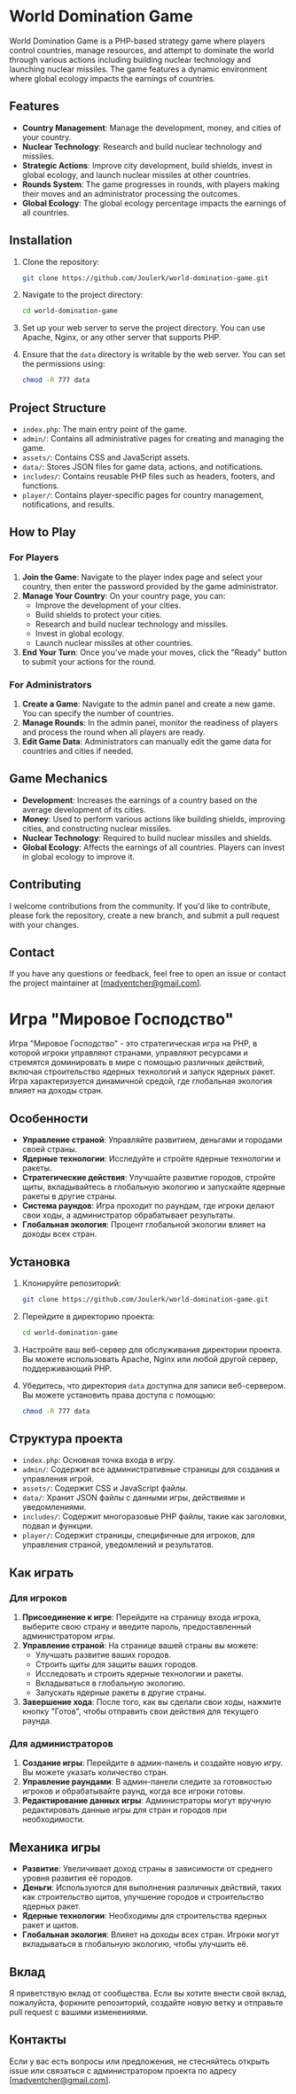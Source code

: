# World Domination Game

World Domination Game is a PHP-based strategy game where players control countries, manage resources, and attempt to dominate the world through various actions including building nuclear technology and launching nuclear missiles. The game features a dynamic environment where global ecology impacts the earnings of countries.

## Features

- **Country Management**: Manage the development, money, and cities of your country.
- **Nuclear Technology**: Research and build nuclear technology and missiles.
- **Strategic Actions**: Improve city development, build shields, invest in global ecology, and launch nuclear missiles at other countries.
- **Rounds System**: The game progresses in rounds, with players making their moves and an administrator processing the outcomes.
- **Global Ecology**: The global ecology percentage impacts the earnings of all countries.

## Installation

1. Clone the repository:
    ```bash
    git clone https://github.com/Joulerk/world-domination-game.git
    ```

2. Navigate to the project directory:
    ```bash
    cd world-domination-game
    ```

3. Set up your web server to serve the project directory. You can use Apache, Nginx, or any other server that supports PHP.

4. Ensure that the `data` directory is writable by the web server. You can set the permissions using:
    ```bash
    chmod -R 777 data
    ```

## Project Structure

- `index.php`: The main entry point of the game.
- `admin/`: Contains all administrative pages for creating and managing the game.
- `assets/`: Contains CSS and JavaScript assets.
- `data/`: Stores JSON files for game data, actions, and notifications.
- `includes/`: Contains reusable PHP files such as headers, footers, and functions.
- `player/`: Contains player-specific pages for country management, notifications, and results.

## How to Play

### For Players

1. **Join the Game**: Navigate to the player index page and select your country, then enter the password provided by the game administrator.
2. **Manage Your Country**: On your country page, you can:
   - Improve the development of your cities.
   - Build shields to protect your cities.
   - Research and build nuclear technology and missiles.
   - Invest in global ecology.
   - Launch nuclear missiles at other countries.
3. **End Your Turn**: Once you've made your moves, click the "Ready" button to submit your actions for the round.

### For Administrators

1. **Create a Game**: Navigate to the admin panel and create a new game. You can specify the number of countries.
2. **Manage Rounds**: In the admin panel, monitor the readiness of players and process the round when all players are ready.
3. **Edit Game Data**: Administrators can manually edit the game data for countries and cities if needed.

## Game Mechanics

- **Development**: Increases the earnings of a country based on the average development of its cities.
- **Money**: Used to perform various actions like building shields, improving cities, and constructing nuclear missiles.
- **Nuclear Technology**: Required to build nuclear missiles and shields.
- **Global Ecology**: Affects the earnings of all countries. Players can invest in global ecology to improve it.

## Contributing

I welcome contributions from the community. If you'd like to contribute, please fork the repository, create a new branch, and submit a pull request with your changes.

## Contact

If you have any questions or feedback, feel free to open an issue or contact the project maintainer at [madventcher@gmail.com].






# Игра "Мировое Господство"

Игра "Мировое Господство" - это стратегическая игра на PHP, в которой игроки управляют странами, управляют ресурсами и стремятся доминировать в мире с помощью различных действий, включая строительство ядерных технологий и запуск ядерных ракет. Игра характеризуется динамичной средой, где глобальная экология влияет на доходы стран.

## Особенности

- **Управление страной**: Управляйте развитием, деньгами и городами своей страны.
- **Ядерные технологии**: Исследуйте и стройте ядерные технологии и ракеты.
- **Стратегические действия**: Улучшайте развитие городов, стройте щиты, вкладывайтесь в глобальную экологию и запускайте ядерные ракеты в другие страны.
- **Система раундов**: Игра проходит по раундам, где игроки делают свои ходы, а администратор обрабатывает результаты.
- **Глобальная экология**: Процент глобальной экологии влияет на доходы всех стран.

## Установка

1. Клонируйте репозиторий:
    ```bash
    git clone https://github.com/Joulerk/world-domination-game.git
    ```

2. Перейдите в директорию проекта:
    ```bash
    cd world-domination-game
    ```

3. Настройте ваш веб-сервер для обслуживания директории проекта. Вы можете использовать Apache, Nginx или любой другой сервер, поддерживающий PHP.

4. Убедитесь, что директория `data` доступна для записи веб-сервером. Вы можете установить права доступа с помощью:
    ```bash
    chmod -R 777 data
    ```

## Структура проекта

- `index.php`: Основная точка входа в игру.
- `admin/`: Содержит все административные страницы для создания и управления игрой.
- `assets/`: Содержит CSS и JavaScript файлы.
- `data/`: Хранит JSON файлы с данными игры, действиями и уведомлениями.
- `includes/`: Содержит многоразовые PHP файлы, такие как заголовки, подвал и функции.
- `player/`: Содержит страницы, специфичные для игроков, для управления страной, уведомлений и результатов.

## Как играть

### Для игроков

1. **Присоединение к игре**: Перейдите на страницу входа игрока, выберите свою страну и введите пароль, предоставленный администратором игры.
2. **Управление страной**: На странице вашей страны вы можете:
   - Улучшать развитие ваших городов.
   - Строить щиты для защиты ваших городов.
   - Исследовать и строить ядерные технологии и ракеты.
   - Вкладываться в глобальную экологию.
   - Запускать ядерные ракеты в другие страны.
3. **Завершение хода**: После того, как вы сделали свои ходы, нажмите кнопку "Готов", чтобы отправить свои действия для текущего раунда.

### Для администраторов

1. **Создание игры**: Перейдите в админ-панель и создайте новую игру. Вы можете указать количество стран.
2. **Управление раундами**: В админ-панели следите за готовностью игроков и обрабатывайте раунд, когда все игроки готовы.
3. **Редактирование данных игры**: Администраторы могут вручную редактировать данные игры для стран и городов при необходимости.

## Механика игры

- **Развитие**: Увеличивает доход страны в зависимости от среднего уровня развития её городов.
- **Деньги**: Используются для выполнения различных действий, таких как строительство щитов, улучшение городов и строительство ядерных ракет.
- **Ядерные технологии**: Необходимы для строительства ядерных ракет и щитов.
- **Глобальная экология**: Влияет на доходы всех стран. Игроки могут вкладываться в глобальную экологию, чтобы улучшить её.

## Вклад

Я приветствую вклад от сообщества. Если вы хотите внести свой вклад, пожалуйста, форкните репозиторий, создайте новую ветку и отправьте pull request с вашими изменениями.

## Контакты

Если у вас есть вопросы или предложения, не стесняйтесь открыть issue или связаться с администратором проекта по адресу [madventcher@gmail.com].

